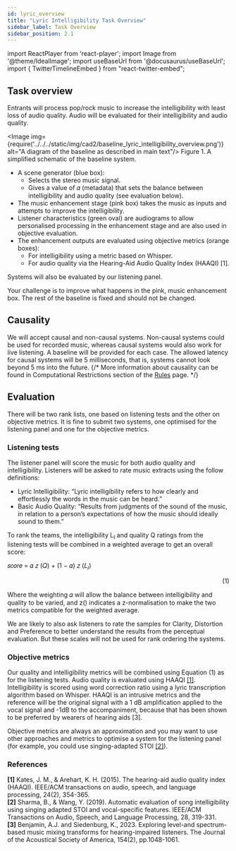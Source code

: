 ```yaml
---
id: lyric_overview
title: "Lyric Intelligibility Task Overview"
sidebar_label: Task Overview
sidebar_position: 2.1
---
```

import ReactPlayer from 'react-player';
import Image from '@theme/IdealImage';
import useBaseUrl from '@docusaurus/useBaseUrl';
import { TwitterTimelineEmbed } from "react-twitter-embed";

## Task overview

Entrants will process pop/rock music to increase the intelligibility with least loss of audio quality. Audio will be evaluated for their intelligibility and audio quality.

<Image img={require('../../../static/img/cad2/baseline_lyric_intelligibility_overview.png')} alt="A diagram of the baseline as described in main text"/>
Figure 1. A simplified schematic of the baseline system.

- A scene generator (blue box):
  - Selects the stereo music signal.
  - Gives a value of 𝛼 (metadata) that sets the balance between intelligibility and audio quality (see evaluation below).
- The music enhancement stage (pink box) takes the music as inputs and attempts to improve the intelligibility.
- Listener characteristics (green oval) are audiograms to allow personalised processing in the enhancement stage and are also used in objective evaluation.
- The enhancement outputs are evaluated using objective metrics (orange boxes):
  - For intelligibility using a metric based on Whisper.
  - For audio quality via the Hearing-Aid Audio Quality Index (HAAQI) [1].
  
Systems will also be evaluated by our listening panel.

Your challenge is to improve what happens in the pink, music enhancement box. The rest of the baseline is fixed and should not be changed.

## Causality

We will accept causal and non-causal systems. Non-causal systems could be used for recorded music, whereas causal systems would also work for live listening. A baseline will be provided for each case. The allowed latency for causal systems will be 5 milliseconds, that is, systems cannot look beyond 5 ms into the future.
{/*
More information about causality can be found in Computational Restrictions section of the [Rules](Take%20Part/rules) page.
*/}

## Evaluation

There will be two rank lists, one based on listening tests and the other on objective metrics. It is fine to submit two systems, one optimised for the listening panel and one for the objective metrics.

### Listening tests

The listener panel will score the music for both audio quality and intelligibility. Listeners will be asked to rate music extracts using the follow definitions:
- Lyric Intelligibility: “Lyric intelligibility refers to how clearly and effortlessly the words in the music can be heard.”
- Basic Audio Quality: “Results from judgments of the sound of the music, in relation to a person’s expectations of how the music should ideally sound to them.”

To rank the teams, the intelligibility L<sub>I</sub> and quality Q ratings from the listening tests will be combined in a weighted average to get an overall score:

𝑠𝑐𝑜𝑟𝑒 = 𝛼 𝑧 (𝑄) + (1 − 𝛼) 𝑧 (𝐿<sub>𝐼</sub>)<div align="right">(1)</div>

Where the weighting 𝛼 will allow the balance between intelligibility and quality to be varied, and z() indicates a z-normalisation to make the two metrics compatible for the weighted average.

We are likely to also ask listeners to rate the samples for Clarity, Distortion and Preference to better understand the results from the perceptual evaluation. But these scales will not be used for rank ordering the systems.

### Objective metrics

Our quality and intelligibility metrics will be combined using Equation (1) as for the listening tests. Audio quality is evaluated using HAAQI [[1]](#refs). Intelligibility is scored using word correction ratio using a lyric transcription algorithm based on Whisper. HAAQI is an intrusive metrics and the reference will be the original signal with a 1 dB amplification applied to the vocal signal and -1dB to the accompaniment, because that has been shown to be preferred by wearers of hearing aids [3].

Objective metrics are always an approximation and you may want to use other approaches and metrics to optimise a system for the listening panel (for example, you could use singing-adapted STOI [[2]](#refs)).

### References
<a name="refs"></a>
   
**[1]** Kates, J. M., & Arehart, K. H. (2015). The hearing-aid audio quality index (HAAQI). IEEE/ACM transactions on audio, speech, and language processing, 24(2), 354-365.    
**[2]** Sharma, B., & Wang, Y. (2019). Automatic evaluation of song intelligibility using singing adapted STOI and vocal-specific features. IEEE/ACM Transactions on Audio, Speech, and Language Processing, 28, 319-331.    
**[3]** Benjamin, A.J. and Siedenburg, K., 2023. Exploring level-and spectrum-based music mixing transforms for hearing-impaired listeners. The Journal of the Acoustical Society of America, 154(2), pp.1048-1061.  

